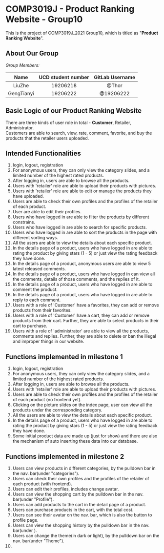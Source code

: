 # COMP3019J - Product Ranking Website - Group10

This is the project of COMP3019J_2021 Group10, 
which is titled as "**Product Ranking Website**".

## About Our Group
*Group Members:*

Name|UCD student number|GitLab Username
:---:|:---:|:---:
LiuZhe|19206218|@Thor
GengTianyi|19206222|@19206222


## Basic Logic of our Product Ranking Website
There are three kinds of user role in total - **Customer**, Retailer, Administrator.   
Customers are able to search, view, rate, comment, favorite, and buy the products that
the retailer users uploaded.


## Intended Functionalities
1. login, logout, registration
1. For anonymous users, they can only view the category slides, and a limited number of the highest rated products.
2. After logging in, users are able to browse all the products.
2. Users with 'retailer' role are able to upload their products with pictures.
1. Users with 'retailer' role are able to edit or manage the products they have uploaded.   
3. Users are able to check their own profiles and the profiles of the retailer of each product.  
3. User are able to edit their profiles.
3. Users who have logged in are able to filter the products by different constrains.
3. Users who have logged in are able to search for specific products.
3. Users who have logged in are able to sort the products in the page with different sorting ways.
1. All the users are able to view the details about each specific product.
1. In the details page of a product, users who have logged in are able to rating the product by giving stars (1 - 5) or 
just view the rating feedback they have done.
1. In the details page of a product, anonymous users are able to view 5 latest released comments.
1. In the details page of a product, users who have logged in can view all the comments, details of those comments,
and the replies of it.
1. In the details page of a product, users who have logged in are able to comment the product.
1. In the details page of a product, users who have logged in are able to reply to each comment.
1. Users with a role of 'Customer' have a favorites, they can add or remove products from their favorites.
1. Users with a role of 'Customer' have a cart, they can add or remove products from their cart. 
   Further, they are able to select products in their cart to purchase.
1. Users with a role of 'administrator' are able to view all the products, comments and replies. Further, they are
able to delete or ban the illegal and improper things in our website.


## Functions implemented in milestone 1
1. login, logout, registration
1. For anonymous users, they can only view the category slides, and a limited number of the highest rated products.
2. After logging in, users are able to browse all the products.
2. Users with 'retailer' role are able to upload their products with pictures.
3. Users are able to check their own profiles and the profiles of the retailer of each product (no frontend yet).  
1. Clicking on the picture slides on the index page, user can view all the products under the corresponding category. 
1. All the users are able to view the details about each specific product.
1. In the details page of a product, users who have logged in are able to rating the product by giving stars (1 - 5) or 
just view the rating feedback they have done.
1. Some initial product data are made up (just for show) and 
   there are also the mechanism of auto inserting these data into our database.

## Functions implemented in milestone 2
1. Users can view products in different categories, by the pulldown bar in the nav. bar(under "categories").
2. Users can check their own profiles and  the profiles of the retailer of each product (with frontend).
3. Users can edit their profiles, includes change avatar.
4. Users can view the shopping cart by the pulldown bar in the nav. bar(under "Profile").
5. Users can add products to the cart in the detail page of a product.
6. Users can purchase products in the cart, with the total cost.
7. Users can see their avatar on the nav. bar, which is also the button to profile page.
8. Users can view the shopping history by the pulldown bar in the nav. bar(under ).
9. Users can change the theme(in dark or light), by the pulldown bar on the nav. bar(under "Theme").
10. 